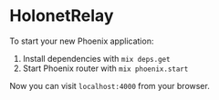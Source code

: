 # HolonetRelay

To start your new Phoenix application:

1. Install dependencies with `mix deps.get`
2. Start Phoenix router with `mix phoenix.start`

Now you can visit `localhost:4000` from your browser.
